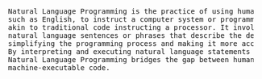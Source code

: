 <pre>
  Natural Language Programming is the practice of using human language, 
  such as English, to instruct a computer system or programming environment, 
  akin to traditional code instructing a processor. It involves writing 
  natural language sentences or phrases that describe the desired behavior, 
  simplifying the programming process and making it more accessible to humans. 
  By interpreting and executing natural language statements as instructions, 
  Natural Language Programming bridges the gap between human-readable and 
  machine-executable code.
</pre>
